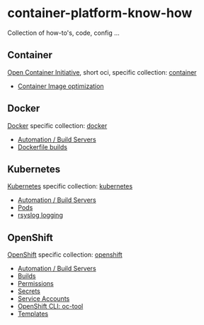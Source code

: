 # container-platform-know-how

Collection of how-to's, code, config ...

## Container

[Open Container Initiative](https://opencontainers.org/), short oci, specific collection: [container](container/)

* [Container Image optimization](container/image-optimization.md)

## Docker

[Docker](https://www.docker.com/) specific collection: [docker](docker/)

* [Automation / Build Servers](docker/automation.md)
* [Dockerfile builds](docker/dockerfiles.md)

## Kubernetes

[Kubernetes](https://kubernetes.io/) specific collection: [kubernetes](kubernetes/)

* [Automation / Build Servers](kubernetes/automation.md)
* [Pods](kubernetes/pods.md)
* [rsyslog logging](kubernetes/rsyslog-logging/rsyslog-logging.md)

## OpenShift

[OpenShift](https://www.openshift.com/) specific collection: [openshift](openshift/)

* [Automation / Build Servers](openshift/automation.md)
* [Builds](openshift/builds.md)
* [Permissions](openshift/permissions/permissions.md)
* [Secrets](openshift/secrets.md)
* [Service Accounts](openshift/permissions/service-account.md)
* [OpenShift CLI: oc-tool](openshift/oc-tool.md)
* [Templates](openshift/templates/templates.md)
